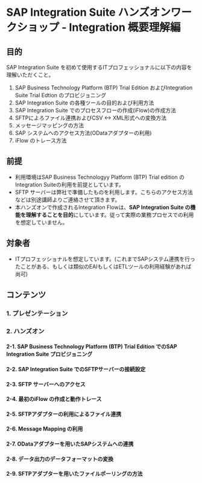 # SAP Integration Suite ハンズオンワークショップ - Integration 概要理解編
## 目的
SAP Integration Suite を初めて使用するITプロフェッショナルに以下の内容を理解いただくこと。
1. SAP Business Technology Platform (BTP) Trial Edition およびIntegration Suite Trial Edtion のプロビジョニング
2. SAP Integration Suite の各種ツールの目的および利用方法
3. SAP Integration Suite でのプロセスフローの作成(iFlow)の作成方法
4. SFTPによろファイル連携およびCSV <-> XML形式への変換方法
5. メッセージマッピングの方法
6. SAP システムへのアクセス方法(ODataアダプターの利用)
7. iFlow のトレース方法
   
## 前提
- 利用環境はSAP Business Technologyy Platform (BTP) Trial edition のIntegration Suiteの利用を前提としています。
- SFTP サーバーは弊社で準備したものを利用します。こちらのアクセス方法などは別途講師よりご連絡させて頂きます。
- 本ハンズオンで作成されるIntegration Flowは、**SAP Integration Suite の機能を理解することを目的**にしています。従って実際の業務プロセスでの利用を想定していません。
  
## 対象者
- ITプロフェッショナルを想定しています。(これまでSAPシステム連携を行ったことがある、もしくは類似のEAIもしくはETLツールの利用経験があれば尚可)
  
## コンテンツ
### 1. プレゼンテーション
### 2. ハンズオン
####   2-1. SAP Business Technology Platform (BTP) Trial Edition でのSAP Integration Suite プロビジョニング
####   2-2. SAP Integration Suite でのSFTPサーバーの接続設定
####   2-3. SFTP サーバーへのアクセス
####   2-4. 最初のiFlow の作成と動作トレース
####   2-5. SFTPアダプターの利用によるファイル連携
####   2-6. Message Mapping の利用
####   2-7. ODataアダプターを用いたSAPシステムへの連携
####   2-8. データ出力のデータフォーマットの変換
####   2-9. SFTPアダプターを用いたファイルポーリングの方法
